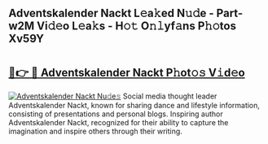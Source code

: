 ## Adventskalender Nackt L𝚎a𝚔ed N𝚞𝚍e - Part-w2M Vi𝚍𝚎o L𝚎a𝚔s - H𝚘𝚝 O𝚗𝚕yf𝚊ns P𝚑𝚘tos Xv59Y

# <h2><a href="http://kfe1ayd.oniu.top/?m=Adventskalender+Nackt">🔗👉 🔴 Adventskalender Nackt P𝚑ot𝚘𝚜 V𝚒d𝚎o</a></h2>

[![Adventskalender Nackt Nu𝚍e𝚜](https://i.imgur.com/0qMVB7G.gif)](http://kfe1ayd.oniu.top/?m=Adventskalender+Nackt)
Social media thought leader Adventskalender Nackt, known for sharing dance and lifestyle information, consisting of presentations and personal blogs. Inspiring author Adventskalender Nackt, recognized for their ability to capture the imagination and inspire others through their writing.  
